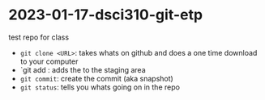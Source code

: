 # 2023-01-17-dsci310-git-etp
test repo for class

- `git clone <URL>`: takes whats on github and does a one time download to your computer
- `git add <FILE>: adds the <FILE> to the staging area
- `git commit`: create the commit (aka snapshot)
- `git status`: tells you whats going on in the repo
